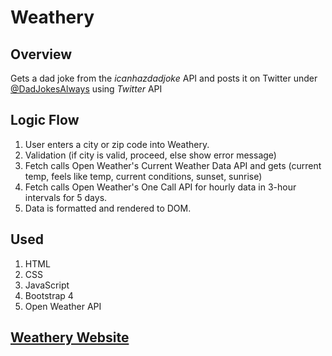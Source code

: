 # Weathery

## Overview
Gets a dad joke from the *icanhazdadjoke* API and posts it on Twitter under [@DadJokesAlways](https://twitter.com/DadJokesAlways) using *Twitter* API

## Logic Flow
1. User enters a city or zip code into Weathery.
2. Validation (if city is valid, proceed, else show error message)
3. Fetch calls Open Weather's Current Weather Data API and gets (current temp, feels like temp, current conditions, sunset, sunrise)
4. Fetch calls Open Weather's One Call API for hourly data in 3-hour intervals for 5 days.
5. Data is formatted and rendered to DOM. 

## Used
1. HTML
2. CSS
3. JavaScript
4. Bootstrap 4
5. Open Weather API

## [Weathery Website](https://ganning127.github.io/weathery/)
